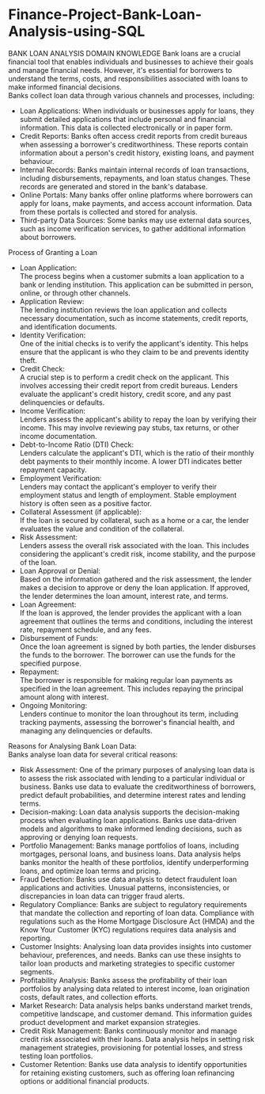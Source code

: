 # Finance-Project-Bank-Loan-Analysis-using-SQL

BANK LOAN ANALYSIS
DOMAIN KNOWLEDGE
Bank loans are a crucial financial tool that enables individuals and businesses to achieve their goals and manage financial needs. However, it's essential for borrowers to understand the terms, costs, and responsibilities associated with loans to make informed financial decisions.\
Banks collect loan data through various channels and processes, including:
* Loan Applications: When individuals or businesses apply for loans, they submit detailed applications that include personal and financial information. This data is collected electronically or in paper form.
* Credit Reports: Banks often access credit reports from credit bureaus when assessing a borrower's creditworthiness. These reports contain information about a person's credit history, existing loans, and payment behaviour.
* Internal Records: Banks maintain internal records of loan transactions, including disbursements, repayments, and loan status changes. These records are generated and stored in the bank's database.
* Online Portals: Many banks offer online platforms where borrowers can apply for loans, make payments, and access account information. Data from these portals is collected and stored for analysis.
* Third-party Data Sources: Some banks may use external data sources, such as income verification services, to gather additional information about borrowers.

Process of Granting a Loan
* Loan Application:\
The process begins when a customer submits a loan application to a bank or lending institution. This application can be submitted in person, online, or through other channels.
* Application Review:\
The lending institution reviews the loan application and collects necessary documentation, such as income statements, credit reports, and identification documents.
* Identity Verification:\
One of the initial checks is to verify the applicant's identity. This helps ensure that the applicant is who they claim to be and prevents identity theft.
* Credit Check:\
A crucial step is to perform a credit check on the applicant. This involves accessing their credit report from credit bureaus. Lenders evaluate the applicant's credit history, credit score, and any past delinquencies or defaults.
* Income Verification:\
Lenders assess the applicant's ability to repay the loan by verifying their income. This may involve reviewing pay stubs, tax returns, or other income documentation.
* Debt-to-Income Ratio (DTI) Check:\
Lenders calculate the applicant's DTI, which is the ratio of their monthly debt payments to their monthly income. A lower DTI indicates better repayment capacity.
* Employment Verification:\
Lenders may contact the applicant's employer to verify their employment status and length of employment. Stable employment history is often seen as a positive factor.
* Collateral Assessment (if applicable):\
If the loan is secured by collateral, such as a home or a car, the lender evaluates the value and condition of the collateral.
* Risk Assessment:\
Lenders assess the overall risk associated with the loan. This includes considering the applicant's credit risk, income stability, and the purpose of the loan.
* Loan Approval or Denial:\
Based on the information gathered and the risk assessment, the lender makes a decision to approve or deny the loan application. If approved, the lender determines the loan amount, interest rate, and terms.
* Loan Agreement:\
If the loan is approved, the lender provides the applicant with a loan agreement that outlines the terms and conditions, including the interest rate, repayment schedule, and any fees.
* Disbursement of Funds:\
Once the loan agreement is signed by both parties, the lender disburses the funds to the borrower. The borrower can use the funds for the specified purpose.
* Repayment:\
The borrower is responsible for making regular loan payments as specified in the loan agreement. This includes repaying the principal amount along with interest.
* Ongoing Monitoring:\
Lenders continue to monitor the loan throughout its term, including tracking payments, assessing the borrower's financial health, and managing any delinquencies or defaults.

Reasons for Analysing Bank Loan Data:\
Banks analyse loan data for several critical reasons:
* Risk Assessment: One of the primary purposes of analysing loan data is to assess the risk associated with lending to a particular individual or business. Banks use data to evaluate the creditworthiness of borrowers, predict default probabilities, and determine interest rates and lending terms.
* Decision-making: Loan data analysis supports the decision-making process when evaluating loan applications. Banks use data-driven models and algorithms to make informed lending decisions, such as approving or denying loan requests.
* Portfolio Management: Banks manage portfolios of loans, including mortgages, personal loans, and business loans. Data analysis helps banks monitor the health of these portfolios, identify underperforming loans, and optimize loan terms and pricing.
* Fraud Detection: Banks use data analysis to detect fraudulent loan applications and activities. Unusual patterns, inconsistencies, or discrepancies in loan data can trigger fraud alerts.
* Regulatory Compliance: Banks are subject to regulatory requirements that mandate the collection and reporting of loan data. Compliance with regulations such as the Home Mortgage Disclosure Act (HMDA) and the Know Your Customer (KYC) regulations requires data analysis and reporting.
* Customer Insights: Analysing loan data provides insights into customer behaviour, preferences, and needs. Banks can use these insights to tailor loan products and marketing strategies to specific customer segments.
* Profitability Analysis: Banks assess the profitability of their loan portfolios by analysing data related to interest income, loan origination costs, default rates, and collection efforts.
* Market Research: Data analysis helps banks understand market trends, competitive landscape, and customer demand. This information guides product development and market expansion strategies.
* Credit Risk Management: Banks continuously monitor and manage credit risk associated with their loans. Data analysis helps in setting risk management strategies, provisioning for potential losses, and stress testing loan portfolios.
* Customer Retention: Banks use data analysis to identify opportunities for retaining existing customers, such as offering loan refinancing options or additional financial products.

